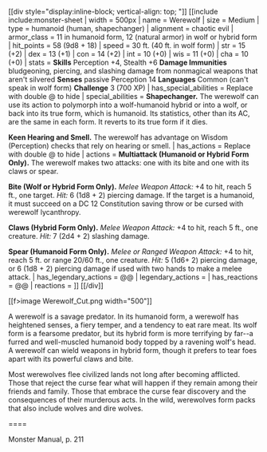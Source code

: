 [[div style="display:inline-block; vertical-align: top; "]]
[[include include:monster-sheet
| width = 500px
| name = Werewolf
| size = Medium
| type = humanoid (human, shapechanger)
| alignment = chaotic evil
| armor_class = 11 in humanoid form, 12 (natural armor) in wolf or hybrid form
| hit_points = 58 (9d8 + 18)
| speed = 30 ft. (40 ft. in wolf form)
| str = 15 (+2)
| dex = 13 (+1)
| con = 14 (+2)
| int = 10 (+0)
| wis = 11 (+0)
| cha = 10 (+0)
| stats = **Skills** Perception +4, Stealth +6
**Damage Immunities** bludgeoning, piercing, and slashing damage from nonmagical weapons that aren't silvered
**Senses** passive Perception 14
**Languages** Common (can't speak in wolf form)
**Challenge** 3 (700 XP)
| has_special_abilities = Replace with double @ to hide
| special_abilities = **Shapechanger.** The werewolf can use its action to polymorph into a wolf-humanoid hybrid or into a wolf, or back into its true form, which is humanoid. Its statistics, other than its AC, are the same in each form. It reverts to its true form if it dies.

**Keen Hearing and Smell.** The werewolf has advantage on Wisdom (Perception) checks that rely on hearing or smell.
| has_actions = Replace with double @ to hide
| actions = **Multiattack (Humanoid or Hybrid Form Only).** The werewolf makes two attacks: one with its bite and one with its claws or spear.

**Bite (Wolf or Hybrid Form Only).** *Melee Weapon Attack:* +4 to hit, reach 5 ft., one target. *Hit:* 6 (1d8 + 2) piercing damage. If the target is a humanoid, it must succeed on a DC 12 Constitution saving throw or be cursed with werewolf lycanthropy.

**Claws (Hybrid Form Only).** *Melee Weapon Attack:* +4 to hit, reach 5 ft., one creature. *Hit:* 7 (2d4 + 2) slashing damage.

**Spear (Humanoid Form Only).** *Melee or Ranged Weapon Attack:* +4 to hit, reach 5 ft. or range 20/60 ft., one creature. *Hit:* 5 (1d6+ 2) piercing damage, or 6 (1d8 + 2) piercing damage if used with two hands to make a melee attack.
| has_legendary_actions = @@
| legendary_actions =
| has_reactions = @@
| reactions =
]]
[[/div]]

[[f>image Werewolf_Cut.png width="500"]]

A werewolf is a savage predator. In its humanoid form, a werewolf has heightened senses, a fiery temper, and a tendency to eat rare meat. Its wolf form is a fearsome predator, but its hybrid form is more terrifying by far--a furred and well-muscled humanoid body topped by a ravening wolf's head. A werewolf can wield weapons in hybrid form, though it prefers to tear foes apart with its powerful claws and bite.

Most werewolves flee civilized lands not long after becoming afflicted. Those that reject the curse fear what will happen if they remain among their friends and family. Those that embrace the curse fear discovery and the consequences of their murderous acts. In the wild, werewolves form packs that also include wolves and dire wolves.

====

Monster Manual, p. 211